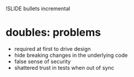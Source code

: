 !SLIDE bullets incremental

# doubles: problems
* required at first to drive design
* hide breaking changes in the underlying code
* false sense of security
* shattered trust in tests when out of sync

